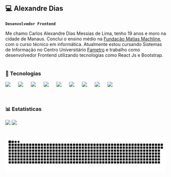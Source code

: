 ## 💻 Alexandre Dias

**`Desenvolvedor Frontend`**

Me chamo Carlos Alexandre Dias Messias de Lima, tenho 19 anos e moro na cidade de Manaus. Conclui o ensino médio na [Fundação Matias Machline](https://www.fundacaomatiasmachline.org.br/), com o curso técnico em informática. Atualmente estou cursando Sistemas de Informação no Centro Universitário [Fametro](https://fametro.edu.br/) e trabalho como desenvolvedor Frontend utilizando tecnologias como React Js e Bootstrap.

#

### 🤖 Tecnologias
<img
    align="left"
    width="30px"
    style="padding-right: 10px;"
    src="https://cdn.jsdelivr.net/gh/devicons/devicon@latest/icons/bootstrap/bootstrap-original.svg" 
/>

<img 
    align="left"
    width="30px"
    style="padding-right: 10px;"
    src="https://cdn.jsdelivr.net/gh/devicons/devicon@latest/icons/react/react-original.svg" 
/>

<img 
    align="left"
    width="30px"
    style="padding-right: 10px;"
    src="https://cdn.jsdelivr.net/gh/devicons/devicon@latest/icons/javascript/javascript-original.svg" 
/>
<img 
    align="left"
    width="30px"
    style="padding-right: 10px;"
    src="https://cdn.jsdelivr.net/gh/devicons/devicon@latest/icons/java/java-original.svg" 
/> 

<img 
    align="left"
    width="30px"
    style="padding-right: 10px;"
    src="https://cdn.jsdelivr.net/gh/devicons/devicon@latest/icons/python/python-original.svg" 
/>   

<img 
    align="left"
    width="30px"
    style="padding-right: 10px;"
    src="https://cdn.jsdelivr.net/gh/devicons/devicon@latest/icons/c/c-original.svg" 
/>
<img 
    align="left"
    width="30px"
    style="padding-right: 10px;"
    src="https://cdn.jsdelivr.net/gh/devicons/devicon@latest/icons/git/git-original.svg" 
/>
<img 
    align="left"
    width="30px"
    style="padding-right: 10px;"
    src="https://cdn.jsdelivr.net/gh/devicons/devicon@latest/icons/figma/figma-original.svg" 
/>
<img
    align="left"
    width="30px"
    style="padding-right: 10px;" 
    src="https://cdn.jsdelivr.net/gh/devicons/devicon@latest/icons/firebase/firebase-original.svg" 
/>

<br/>
<br/>

#

### 📊 Estatísticas

<p align="left">
    <img
        align="center"
        height="200"
        src="https://github-readme-stats.vercel.app/api?username=alexandrediasss&show_icons=true&theme=cobalt&include_all_commits=true&locale=pt-br"
    />
    <img
        align="center"
        height="200"
        src="https://github-readme-stats.vercel.app/api/top-langs/?username=alexandrediasss&theme=cobalt&custom_title=Tecnologias&include_all_commits=true&locale=pt-br"
    />
</p>

#

<picture align="center">
  <source media="(prefers-color-scheme: dark)" srcset="https://raw.githubusercontent.com/alexandrediasss/alexandrediasss/output/github-contribution-grid-snake-dark.svg">
  <source media="(prefers-color-scheme: light)" srcset="https://raw.githubusercontent.com/alexandrediasss/alexandrediasss/output/github-contribution-grid-snake-dark.svg">
  <img align="center" alt="github contribution grid snake animation" src="https://raw.githubusercontent.com/alexandrediasss/alexandrediasss/output/github-contribution-grid-snake.svg">
</picture>
